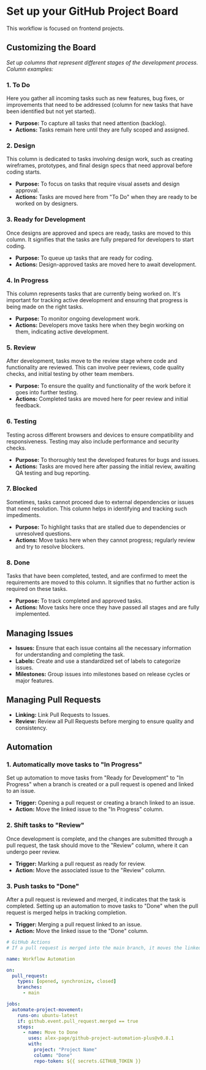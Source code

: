 # Set up your GitHub Project Board

This workflow is focused on frontend projects.

## Customizing the Board

_Set up columns that represent different stages of the development process. Column examples:_

### 1. To Do

Here you gather all incoming tasks such as new features, bug fixes, or improvements that need to be addressed (column for new tasks that have been identified but not yet started).

- **Purpose:** To capture all tasks that need attention (backlog).
- **Actions:** Tasks remain here until they are fully scoped and assigned.

### 2. Design

This column is dedicated to tasks involving design work, such as creating wireframes, prototypes, and final design specs that need approval before coding starts.

- **Purpose:** To focus on tasks that require visual assets and design approval.
- **Actions:** Tasks are moved here from "To Do" when they are ready to be worked on by designers.

### 3. Ready for Development

Once designs are approved and specs are ready, tasks are moved to this column. It signifies that the tasks are fully prepared for developers to start coding.

- **Purpose:** To queue up tasks that are ready for coding.
- **Actions:** Design-approved tasks are moved here to await development.

### 4. In Progress

This column represents tasks that are currently being worked on. It's important for tracking active development and ensuring that progress is being made on the right tasks.

- **Purpose:** To monitor ongoing development work.
- **Actions:** Developers move tasks here when they begin working on them, indicating active development.

### 5. Review

After development, tasks move to the review stage where code and functionality are reviewed. This can involve peer reviews, code quality checks, and initial testing by other team members.

- **Purpose:** To ensure the quality and functionality of the work before it goes into further testing.
- **Actions:** Completed tasks are moved here for peer review and initial feedback.

### 6. Testing

Testing across different browsers and devices to ensure compatibility and responsiveness. Testing may also include performance and security checks.

- **Purpose:** To thoroughly test the developed features for bugs and issues.
- **Actions:** Tasks are moved here after passing the initial review, awaiting QA testing and bug reporting.

### 7. Blocked

Sometimes, tasks cannot proceed due to external dependencies or issues that need resolution. This column helps in identifying and tracking such impediments.

- **Purpose:** To highlight tasks that are stalled due to dependencies or unresolved questions.
- **Actions:** Move tasks here when they cannot progress; regularly review and try to resolve blockers.

### 8. Done

Tasks that have been completed, tested, and are confirmed to meet the requirements are moved to this column. It signifies that no further action is required on these tasks.

- **Purpose:** To track completed and approved tasks.
- **Actions:** Move tasks here once they have passed all stages and are fully implemented.

## Managing Issues

- **Issues:** Ensure that each issue contains all the necessary information for understanding and completing the task.
- **Labels:** Create and use a standardized set of labels to categorize issues.
- **Milestones:** Group issues into milestones based on release cycles or major features.

## Managing Pull Requests

- **Linking:** Link Pull Requests to Issues.
- **Review:** Review all Pull Requests before merging to ensure quality and consistency.

## Automation

### 1. Automatically move tasks to "In Progress"

Set up automation to move tasks from "Ready for Development" to "In Progress" when a branch is created or a pull request is opened and linked to an issue.

- **Trigger:** Opening a pull request or creating a branch linked to an issue.
- **Action:** Move the linked issue to the "In Progress" column.

### 2. Shift tasks to "Review"

Once development is complete, and the changes are submitted through a pull request, the task should move to the "Review" column, where it can undergo peer review.

- **Trigger:** Marking a pull request as ready for review.
- **Action:** Move the associated issue to the "Review" column.

### 3. Push tasks to "Done"

After a pull request is reviewed and merged, it indicates that the task is completed. Setting up an automation to move tasks to "Done" when the pull request is merged helps in tracking completion.

- **Trigger:** Merging a pull request linked to an issue.
- **Action:** Move the linked issue to the "Done" column.

```yaml
# GitHub Actions
# If a pull request is merged into the main branch, it moves the linked issue to the "Done" column

name: Workflow Automation

on:
  pull_request:
    types: [opened, synchronize, closed]
    branches:
      - main

jobs:
  automate-project-movement:
    runs-on: ubuntu-latest
    if: github.event.pull_request.merged == true
    steps:
      - name: Move to Done
        uses: alex-page/github-project-automation-plus@v0.8.1
        with:
          project: "Project Name"
          column: "Done"
          repo-token: ${{ secrets.GITHUB_TOKEN }}
```
